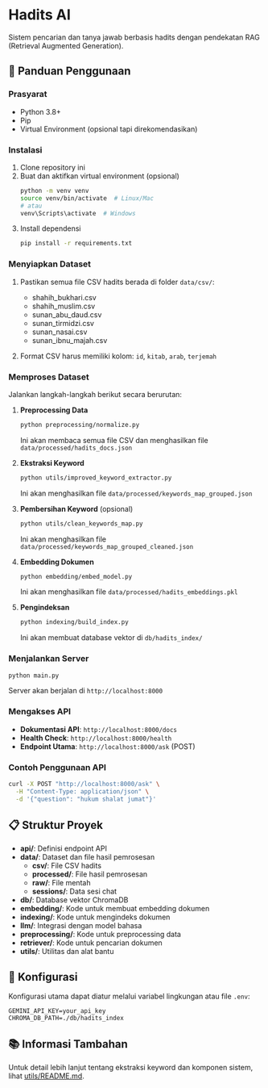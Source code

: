 # Hadits AI

Sistem pencarian dan tanya jawab berbasis hadits dengan pendekatan RAG (Retrieval Augmented Generation).

## 🚀 Panduan Penggunaan

### Prasyarat

- Python 3.8+
- Pip
- Virtual Environment (opsional tapi direkomendasikan)

### Instalasi

1. Clone repository ini
2. Buat dan aktifkan virtual environment (opsional)
   ```bash
   python -m venv venv
   source venv/bin/activate  # Linux/Mac
   # atau
   venv\Scripts\activate  # Windows
   ```
3. Install dependensi
   ```bash
   pip install -r requirements.txt
   ```

### Menyiapkan Dataset

1. Pastikan semua file CSV hadits berada di folder `data/csv/`:
   - shahih_bukhari.csv
   - shahih_muslim.csv
   - sunan_abu_daud.csv
   - sunan_tirmidzi.csv
   - sunan_nasai.csv
   - sunan_ibnu_majah.csv

2. Format CSV harus memiliki kolom: `id`, `kitab`, `arab`, `terjemah`

### Memproses Dataset

Jalankan langkah-langkah berikut secara berurutan:

1. **Preprocessing Data**
   ```bash
   python preprocessing/normalize.py
   ```
   Ini akan membaca semua file CSV dan menghasilkan file `data/processed/hadits_docs.json`

2. **Ekstraksi Keyword**
   ```bash
   python utils/improved_keyword_extractor.py
   ```
   Ini akan menghasilkan file `data/processed/keywords_map_grouped.json`

3. **Pembersihan Keyword** (opsional)
   ```bash
   python utils/clean_keywords_map.py
   ```
   Ini akan menghasilkan file `data/processed/keywords_map_grouped_cleaned.json`

4. **Embedding Dokumen**
   ```bash
   python embedding/embed_model.py
   ```
   Ini akan menghasilkan file `data/processed/hadits_embeddings.pkl`

5. **Pengindeksan**
   ```bash
   python indexing/build_index.py
   ```
   Ini akan membuat database vektor di `db/hadits_index/`

### Menjalankan Server

```bash
python main.py
```

Server akan berjalan di `http://localhost:8000`

### Mengakses API

- **Dokumentasi API**: `http://localhost:8000/docs`
- **Health Check**: `http://localhost:8000/health`
- **Endpoint Utama**: `http://localhost:8000/ask` (POST)

### Contoh Penggunaan API

```bash
curl -X POST "http://localhost:8000/ask" \
  -H "Content-Type: application/json" \
  -d '{"question": "hukum shalat jumat"}'
```

## 📋 Struktur Proyek

- **api/**: Definisi endpoint API
- **data/**: Dataset dan file hasil pemrosesan
  - **csv/**: File CSV hadits
  - **processed/**: File hasil pemrosesan
  - **raw/**: File mentah
  - **sessions/**: Data sesi chat
- **db/**: Database vektor ChromaDB
- **embedding/**: Kode untuk membuat embedding dokumen
- **indexing/**: Kode untuk mengindeks dokumen
- **llm/**: Integrasi dengan model bahasa
- **preprocessing/**: Kode untuk preprocessing data
- **retriever/**: Kode untuk pencarian dokumen
- **utils/**: Utilitas dan alat bantu

## 🔧 Konfigurasi

Konfigurasi utama dapat diatur melalui variabel lingkungan atau file `.env`:

```
GEMINI_API_KEY=your_api_key
CHROMA_DB_PATH=./db/hadits_index
```

## 📚 Informasi Tambahan

Untuk detail lebih lanjut tentang ekstraksi keyword dan komponen sistem, lihat [utils/README.md](utils/README.md).
